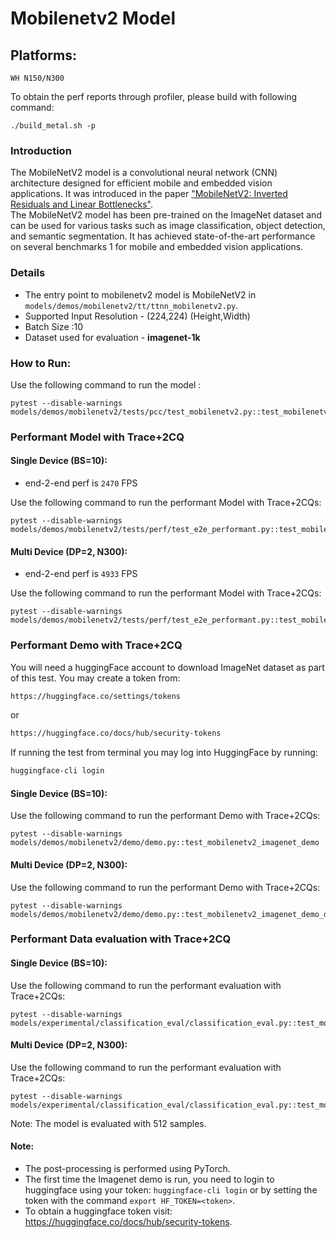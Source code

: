 # Mobilenetv2 Model


## Platforms:
    WH N150/N300


To obtain the perf reports through profiler, please build with following command:
```
./build_metal.sh -p
```

### Introduction
The MobileNetV2 model is a convolutional neural network (CNN) architecture designed for efficient mobile and embedded vision applications. It was introduced in the paper ["MobileNetV2: Inverted Residuals and Linear Bottlenecks"](https://arxiv.org/abs/1801.04381). </br>
The MobileNetV2 model has been pre-trained on the ImageNet dataset and can be used for various tasks such as image classification, object detection, and semantic segmentation. It has achieved state-of-the-art performance on several benchmarks 1 for mobile and embedded vision applications.

### Details
- The entry point to mobilenetv2 model is MobileNetV2 in `models/demos/mobilenetv2/tt/ttnn_mobilenetv2.py`.
- Supported Input Resolution - (224,224) (Height,Width)
- Batch Size :10
- Dataset used for evaluation - **imagenet-1k**

### How to Run:

Use the following command to run the model :

```
pytest --disable-warnings models/demos/mobilenetv2/tests/pcc/test_mobilenetv2.py::test_mobilenetv2
```

### Performant Model with Trace+2CQ

#### Single Device (BS=10):

- end-2-end perf is `2470` FPS

Use the following command to run the performant Model with Trace+2CQs:

```
pytest --disable-warnings models/demos/mobilenetv2/tests/perf/test_e2e_performant.py::test_mobilenetv2_e2e
```
#### Multi Device (DP=2, N300):

- end-2-end perf is `4933` FPS

Use the following command to run the performant Model with Trace+2CQs:

```
pytest --disable-warnings models/demos/mobilenetv2/tests/perf/test_e2e_performant.py::test_mobilenetv2_e2e_dp
```

### Performant Demo with Trace+2CQ

You will need a huggingFace account to download ImageNet dataset as part of this test. You may create a token from:
```bash
https://huggingface.co/settings/tokens
```
or

```bash
https://huggingface.co/docs/hub/security-tokens
```

If running the test from terminal you may log into HuggingFace by running:
```bash
huggingface-cli login
```

#### Single Device (BS=10):

Use the following command to run the performant Demo with Trace+2CQs:

```
pytest --disable-warnings models/demos/mobilenetv2/demo/demo.py::test_mobilenetv2_imagenet_demo
```

#### Multi Device (DP=2, N300):

Use the following command to run the performant Demo with Trace+2CQs:

```
pytest --disable-warnings models/demos/mobilenetv2/demo/demo.py::test_mobilenetv2_imagenet_demo_dp
```

### Performant Data evaluation with Trace+2CQ

#### Single Device (BS=10):

Use the following command to run the performant evaluation with Trace+2CQs:

```
pytest --disable-warnings models/experimental/classification_eval/classification_eval.py::test_mobilenetv2_image_classification_eval
```

#### Multi Device (DP=2, N300):

Use the following command to run the performant evaluation with Trace+2CQs:

```
pytest --disable-warnings models/experimental/classification_eval/classification_eval.py::test_mobilenetv2_image_classification_eval_dp
```

Note: The model is evaluated with 512 samples.

#### Note:
- The post-processing is performed using PyTorch.
- The first time the Imagenet demo is run, you need to login to huggingface using your token: `huggingface-cli login` or by setting the token with the command `export HF_TOKEN=<token>`.
- To obtain a huggingface token visit: https://huggingface.co/docs/hub/security-tokens.
